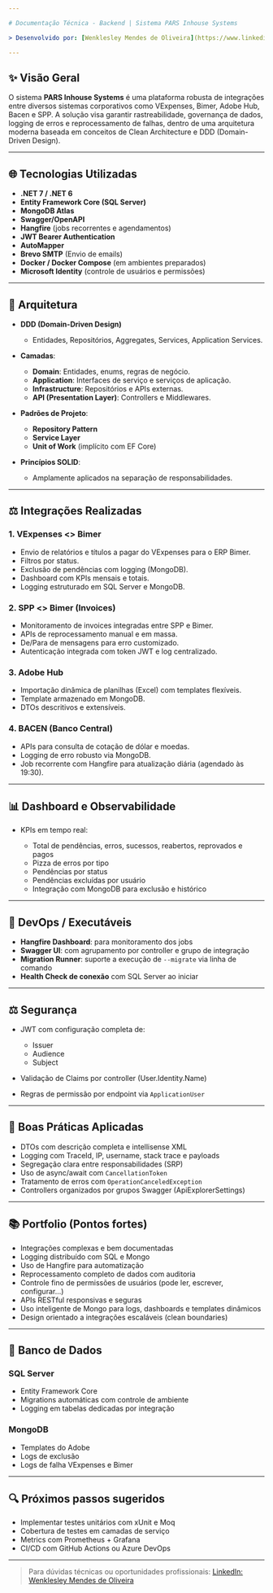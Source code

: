 ```yaml
---

# Documentação Técnica - Backend | Sistema PARS Inhouse Systems

> Desenvolvido por: [Wenklesley Mendes de Oliveira](https://www.linkedin.com/in/wenklesley-mendes-oliveira/)

---
```


## ✨ Visão Geral

O sistema **PARS Inhouse Systems** é uma plataforma robusta de integrações entre diversos sistemas corporativos como VExpenses, Bimer, Adobe Hub, Bacen e SPP. A solução visa garantir rastreabilidade, governança de dados, logging de erros e reprocessamento de falhas, dentro de uma arquitetura moderna baseada em conceitos de Clean Architecture e DDD (Domain-Driven Design).

---

## 🌐 Tecnologias Utilizadas

* **.NET 7 / .NET 6**
* **Entity Framework Core (SQL Server)**
* **MongoDB Atlas**
* **Swagger/OpenAPI**
* **Hangfire** (jobs recorrentes e agendamentos)
* **JWT Bearer Authentication**
* **AutoMapper**
* **Brevo SMTP** (Envio de emails)
* **Docker / Docker Compose** (em ambientes preparados)
* **Microsoft Identity** (controle de usuários e permissões)

---

## 🔧 Arquitetura

* **DDD (Domain-Driven Design)**

  * Entidades, Repositórios, Aggregates, Services, Application Services.

* **Camadas**:

  * **Domain**: Entidades, enums, regras de negócio.
  * **Application**: Interfaces de serviço e serviços de aplicação.
  * **Infrastructure**: Repositórios e APIs externas.
  * **API (Presentation Layer)**: Controllers e Middlewares.

* **Padrões de Projeto**:

  * **Repository Pattern**
  * **Service Layer**
  * **Unit of Work** (implícito com EF Core)

* **Princípios SOLID**:

  * Amplamente aplicados na separação de responsabilidades.

---

## ⚖️ Integrações Realizadas

### 1. **VExpenses <> Bimer**

* Envio de relatórios e títulos a pagar do VExpenses para o ERP Bimer.
* Filtros por status.
* Exclusão de pendências com logging (MongoDB).
* Dashboard com KPIs mensais e totais.
* Logging estruturado em SQL Server e MongoDB.

### 2. **SPP <> Bimer (Invoices)**

* Monitoramento de invoices integradas entre SPP e Bimer.
* APIs de reprocessamento manual e em massa.
* De/Para de mensagens para erro customizado.
* Autenticação integrada com token JWT e log centralizado.

### 3. **Adobe Hub**

* Importação dinâmica de planilhas (Excel) com templates flexíveis.
* Template armazenado em MongoDB.
* DTOs descritivos e extensíveis.

### 4. **BACEN (Banco Central)**

* APIs para consulta de cotação de dólar e moedas.
* Logging de erro robusto via MongoDB.
* Job recorrente com Hangfire para atualização diária (agendado às 19:30).

---

## 📊 Dashboard e Observabilidade

* KPIs em tempo real:

  * Total de pendências, erros, sucessos, reabertos, reprovados e pagos
  * Pizza de erros por tipo
  * Pendências por status
  * Pendências excluídas por usuário
  * Integração com MongoDB para exclusão e histórico

---

## 🚀 DevOps / Executáveis

* **Hangfire Dashboard**: para monitoramento dos jobs
* **Swagger UI**: com agrupamento por controller e grupo de integração
* **Migration Runner**: suporte a execução de `--migrate` via linha de comando
* **Health Check de conexão** com SQL Server ao iniciar

---

## ⚖️ Segurança

* JWT com configuração completa de:

  * Issuer
  * Audience
  * Subject
* Validação de Claims por controller (User.Identity.Name)
* Regras de permissão por endpoint via `ApplicationUser`

---

## 🧼 Boas Práticas Aplicadas

* DTOs com descrição completa e intellisense XML
* Logging com TraceId, IP, username, stack trace e payloads
* Segregação clara entre responsabilidades (SRP)
* Uso de async/await com `CancellationToken`
* Tratamento de erros com `OperationCanceledException`
* Controllers organizados por grupos Swagger (ApiExplorerSettings)

---

## 📚 Portfolio (Pontos fortes)

* Integrações complexas e bem documentadas
* Logging distribuído com SQL e Mongo
* Uso de Hangfire para automatização
* Reprocessamento completo de dados com auditoria
* Controle fino de permissões de usuários (pode ler, escrever, configurar...)
* APIs RESTful responsivas e seguras
* Uso inteligente de Mongo para logs, dashboards e templates dinâmicos
* Design orientado a integrações escaláveis (clean boundaries)

---

## 🔐 Banco de Dados

### SQL Server

* Entity Framework Core
* Migrations automáticas com controle de ambiente
* Logging em tabelas dedicadas por integração

### MongoDB

* Templates do Adobe
* Logs de exclusão
* Logs de falha VExpenses e Bimer

---

## 🔍 Próximos passos sugeridos

* Implementar testes unitários com xUnit e Moq
* Cobertura de testes em camadas de serviço
* Metrics com Prometheus + Grafana
* CI/CD com GitHub Actions ou Azure DevOps

---

> Para dúvidas técnicas ou oportunidades profissionais:
> [LinkedIn: Wenklesley Mendes de Oliveira](https://www.linkedin.com/in/wenklesley-mendes-oliveira/)
